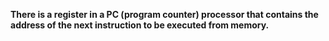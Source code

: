 **There is a register in a PC (program counter) processor that contains the address of the next instruction to be executed from memory.**


